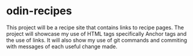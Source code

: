 # odin-recipes

This project will be a recipe site that contains links to recipe pages. The project will
showcase my use of HTML tags specifically Anchor tags and the use of links. It will also show my
use of git commands and commiting with messages of each useful change made.